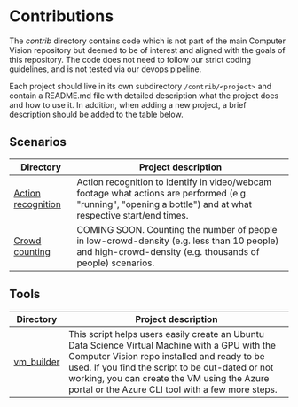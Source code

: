 # Contributions

The *contrib* directory contains code which is not part of the main Computer Vision repository but deemed to be of interest and aligned with the goals of this repository. The code does not need to follow our strict coding guidelines, and is not tested via our devops pipeline. 

Each project should live in its own subdirectory ```/contrib/<project>``` and contain a README.md file with detailed description what the project does and how to use it. In addition, when adding a new project, a brief description should be added to the table below.

## Scenarios
| Directory | Project description |
|---|---|
| [Action recognition](action_recognition) | Action recognition to identify in video/webcam footage what actions are performed (e.g. "running", "opening a bottle") and at what respective start/end times. |
| [Crowd counting]()| COMING SOON. Counting the number of people in low-crowd-density (e.g. less than 10 people) and high-crowd-density (e.g. thousands of people) scenarios. |

## Tools
| Directory | Project description |
|---|---|
| [vm_builder](vm_builder) | This script helps users easily create an Ubuntu Data Science Virtual Machine with a GPU with the Computer Vision repo installed and ready to be used. If you find the script to be out-dated or not working, you can create the VM using the Azure portal or the Azure CLI tool with a few more steps. |
